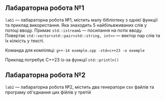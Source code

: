 ## Лабараторна робота №1
`lab1` — лабараторна робота №1, містить малу бібліотеку з однієї функції та приклад використання.
Яка знаходить 5 найбільвживаних слів у потоці вводу.
Примає `std::istream&` — посилання на потік вводу.
Повертає `std::vector<std::pair<std::string, int>>` — вектор пар слів та їх кілкість у тексті.

Команда для компіляці:
`g++-14 exemple.cpp -std=c++23 -o exemple`

Приклад потребує С++23 із-за функції `std::println()`

## Лабараторна робота №2
`lab2` — лабараторна робота №2, містить два генератори csv файлів та програму об'єднання цих фійлів у третій
